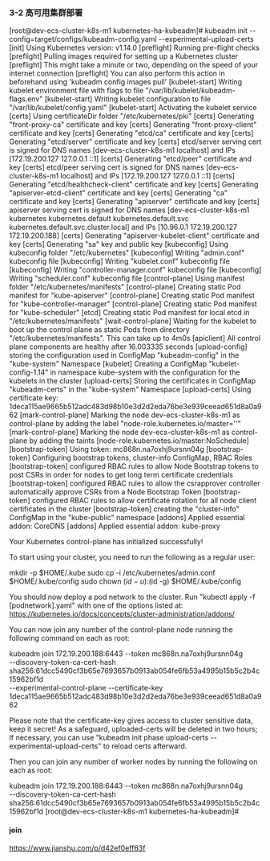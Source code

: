 
### 3-2 高可用集群部署
[root@dev-ecs-cluster-k8s-m1 kubernetes-ha-kubeadm]# kubeadm init --config=target/configs/kubeadm-config.yaml  --experimental-upload-certs
[init] Using Kubernetes version: v1.14.0
[preflight] Running pre-flight checks
[preflight] Pulling images required for setting up a Kubernetes cluster
[preflight] This might take a minute or two, depending on the speed of your internet connection
[preflight] You can also perform this action in beforehand using 'kubeadm config images pull'
[kubelet-start] Writing kubelet environment file with flags to file "/var/lib/kubelet/kubeadm-flags.env"
[kubelet-start] Writing kubelet configuration to file "/var/lib/kubelet/config.yaml"
[kubelet-start] Activating the kubelet service
[certs] Using certificateDir folder "/etc/kubernetes/pki"
[certs] Generating "front-proxy-ca" certificate and key
[certs] Generating "front-proxy-client" certificate and key
[certs] Generating "etcd/ca" certificate and key
[certs] Generating "etcd/server" certificate and key
[certs] etcd/server serving cert is signed for DNS names [dev-ecs-cluster-k8s-m1 localhost] and IPs [172.19.200.127 127.0.0.1 ::1]
[certs] Generating "etcd/peer" certificate and key
[certs] etcd/peer serving cert is signed for DNS names [dev-ecs-cluster-k8s-m1 localhost] and IPs [172.19.200.127 127.0.0.1 ::1]
[certs] Generating "etcd/healthcheck-client" certificate and key
[certs] Generating "apiserver-etcd-client" certificate and key
[certs] Generating "ca" certificate and key
[certs] Generating "apiserver" certificate and key
[certs] apiserver serving cert is signed for DNS names [dev-ecs-cluster-k8s-m1 kubernetes kubernetes.default kubernetes.default.svc kubernetes.default.svc.cluster.local] and IPs [10.96.0.1 172.19.200.127 172.19.200.188]
[certs] Generating "apiserver-kubelet-client" certificate and key
[certs] Generating "sa" key and public key
[kubeconfig] Using kubeconfig folder "/etc/kubernetes"
[kubeconfig] Writing "admin.conf" kubeconfig file
[kubeconfig] Writing "kubelet.conf" kubeconfig file
[kubeconfig] Writing "controller-manager.conf" kubeconfig file
[kubeconfig] Writing "scheduler.conf" kubeconfig file
[control-plane] Using manifest folder "/etc/kubernetes/manifests"
[control-plane] Creating static Pod manifest for "kube-apiserver"
[control-plane] Creating static Pod manifest for "kube-controller-manager"
[control-plane] Creating static Pod manifest for "kube-scheduler"
[etcd] Creating static Pod manifest for local etcd in "/etc/kubernetes/manifests"
[wait-control-plane] Waiting for the kubelet to boot up the control plane as static Pods from directory "/etc/kubernetes/manifests". This can take up to 4m0s
[apiclient] All control plane components are healthy after 16.003335 seconds
[upload-config] storing the configuration used in ConfigMap "kubeadm-config" in the "kube-system" Namespace
[kubelet] Creating a ConfigMap "kubelet-config-1.14" in namespace kube-system with the configuration for the kubelets in the cluster
[upload-certs] Storing the certificates in ConfigMap "kubeadm-certs" in the "kube-system" Namespace
[upload-certs] Using certificate key:
1deca115ae9665b512adc483d98b10e3d2d2eda76be3e939ceead651d8a0a962
[mark-control-plane] Marking the node dev-ecs-cluster-k8s-m1 as control-plane by adding the label "node-role.kubernetes.io/master=''"
[mark-control-plane] Marking the node dev-ecs-cluster-k8s-m1 as control-plane by adding the taints [node-role.kubernetes.io/master:NoSchedule]
[bootstrap-token] Using token: mc868n.na7oxhj9ursnn04g
[bootstrap-token] Configuring bootstrap tokens, cluster-info ConfigMap, RBAC Roles
[bootstrap-token] configured RBAC rules to allow Node Bootstrap tokens to post CSRs in order for nodes to get long term certificate credentials
[bootstrap-token] configured RBAC rules to allow the csrapprover controller automatically approve CSRs from a Node Bootstrap Token
[bootstrap-token] configured RBAC rules to allow certificate rotation for all node client certificates in the cluster
[bootstrap-token] creating the "cluster-info" ConfigMap in the "kube-public" namespace
[addons] Applied essential addon: CoreDNS
[addons] Applied essential addon: kube-proxy

Your Kubernetes control-plane has initialized successfully!

To start using your cluster, you need to run the following as a regular user:

  mkdir -p $HOME/.kube
  sudo cp -i /etc/kubernetes/admin.conf $HOME/.kube/config
  sudo chown $(id -u):$(id -g) $HOME/.kube/config

You should now deploy a pod network to the cluster.
Run "kubectl apply -f [podnetwork].yaml" with one of the options listed at:
  https://kubernetes.io/docs/concepts/cluster-administration/addons/

You can now join any number of the control-plane node running the following command on each as root:

  kubeadm join 172.19.200.188:6443 --token mc868n.na7oxhj9ursnn04g \
    --discovery-token-ca-cert-hash sha256:61dcc5490cf3b65e7693657b0913ab054fe6fb53a4995b15b5c2b4c15962bf1d \
    --experimental-control-plane --certificate-key 1deca115ae9665b512adc483d98b10e3d2d2eda76be3e939ceead651d8a0a962

Please note that the certificate-key gives access to cluster sensitive data, keep it secret!
As a safeguard, uploaded-certs will be deleted in two hours; If necessary, you can use
"kubeadm init phase upload-certs --experimental-upload-certs" to reload certs afterward.

Then you can join any number of worker nodes by running the following on each as root:

kubeadm join 172.19.200.188:6443 --token mc868n.na7oxhj9ursnn04g \
    --discovery-token-ca-cert-hash sha256:61dcc5490cf3b65e7693657b0913ab054fe6fb53a4995b15b5c2b4c15962bf1d
[root@dev-ecs-cluster-k8s-m1 kubernetes-ha-kubeadm]#

#### join
<https://www.jianshu.com/p/d42ef0eff63f>

